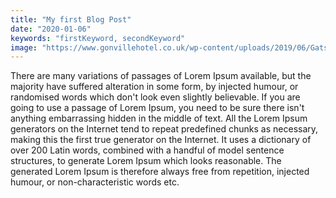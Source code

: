 ```yaml
---
title: "My first Blog Post"
date: "2020-01-06"
keywords: "firstKeyword, secondKeyword"
image: "https://www.gonvillehotel.co.uk/wp-content/uploads/2019/06/Gatsby-Enchanted-Cinema-9.jpg"
---
```


There are many variations of passages of Lorem Ipsum available, but the majority have suffered alteration in some form, by injected humour, or randomised words which don't look even slightly believable. If you are going to use a passage of Lorem Ipsum, you need to be sure there isn't anything embarrassing hidden in the middle of text. All the Lorem Ipsum generators on the Internet tend to repeat predefined chunks as necessary, making this the first true generator on the Internet. It uses a dictionary of over 200 Latin words, combined with a handful of model sentence structures, to generate Lorem Ipsum which looks reasonable. The generated Lorem Ipsum is therefore always free from repetition, injected humour, or non-characteristic words etc.
